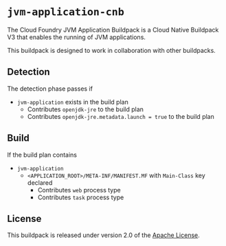 # `jvm-application-cnb`
The Cloud Foundry JVM Application Buildpack is a Cloud Native Buildpack V3 that enables the running of JVM applications.

This buildpack is designed to work in collaboration with other buildpacks.

## Detection
The detection phase passes if

* `jvm-application` exists in the build plan
  * Contributes `openjdk-jre` to the build plan
  * Contributes `openjdk-jre.metadata.launch = true` to the build plan

## Build
If the build plan contains

* `jvm-application`
  * `<APPLICATION_ROOT>/META-INF/MANIFEST.MF` with `Main-Class` key declared
    * Contributes `web` process type
    * Contributes `task` process type

## License
This buildpack is released under version 2.0 of the [Apache License][a].

[a]: http://www.apache.org/licenses/LICENSE-2.0

